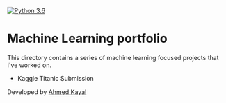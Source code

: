 [![Python 3.6](https://img.shields.io/badge/python-3.6-blue.svg)](https://www.python.org/downloads/release/python-360/)

# Machine Learning portfolio
This directory contains a series of machine learning focused projects that I've worked on. 

* Kaggle Titanic Submission

Developed by [Ahmed Kayal](https://www.linkedin.com/in/ahmedkayal/)
